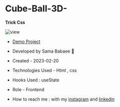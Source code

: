 # Cube-Ball-3D-

**Trick Css**

![view](https://user-images.githubusercontent.com/107030945/211267529-90ecf581-c77c-4584-ad6b-7c2eaa7232bd.jpg)

- [Demo Project](https://sama-babaee-web.github.io/Cube-Ball-3D-/)

- Developed by Sama Babaee 👻

-  Created - 2023-02-20

- Technologies Used - Html , css 

- Hooks Used : useState 

- Role - Frontend

- How to reach me : with my [instagram](https://www.instagram.com/sama_babaee_web/) and [linkedin](https://www.linkedin.com/in/sama-babaee-54135324b/)
